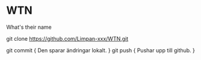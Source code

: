 # WTN
What's their name

git clone
https://github.com/Limpan-xxx/WTN.git

git commit {
    Den sparar ändringar lokalt.
}
git push {
    Pushar upp till github.
}